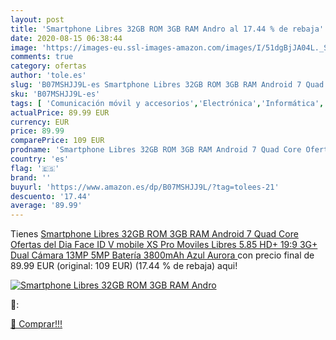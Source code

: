 ```yaml
---
layout: post
title: 'Smartphone Libres 32GB ROM 3GB RAM Andro al 17.44 % de rebaja'
date: 2020-08-15 06:38:44
image: 'https://images-eu.ssl-images-amazon.com/images/I/51dgBjJA04L._SL400_.jpg'
comments: true
category: ofertas
author: 'tole.es'
slug: 'B07MSHJJ9L-es Smartphone Libres 32GB ROM 3GB RAM Android 7 Quad Core...'
sku: 'B07MSHJJ9L-es'
tags: [ 'Comunicación móvil y accesorios','Electrónica','Informática','Móviles','Móviles y smartphones libres','Tablets','android', ]
actualPrice: 89.99 EUR
currency: EUR
price: 89.99
comparePrice: 109 EUR
prodname: 'Smartphone Libres 32GB ROM 3GB RAM Android 7 Quad Core Ofertas del Dia Face ID V mobile XS Pro Moviles Libres 5.85  HD+ 19:9 3G+ Dual Cámara 13MP 5MP Batería 3800mAh  Azul Aurora '
country: 'es'
flag: '🇪🇸'
brand: ''
buyurl: 'https://www.amazon.es/dp/B07MSHJJ9L/?tag=tolees-21'
descuento: '17.44'
average: '89.99'
---
```


Tienes [Smartphone Libres 32GB ROM 3GB RAM Android 7 Quad Core Ofertas del Dia Face ID V mobile XS Pro Moviles Libres 5.85  HD+ 19:9 3G+ Dual Cámara 13MP 5MP Batería 3800mAh  Azul Aurora ](https://www.amazon.es/dp/B07MSHJJ9L/?tag=tolees-21) con precio final de  89.99 EUR (original: 109 EUR) (17.44 %  de rebaja) aqui!

[![Smartphone Libres 32GB ROM 3GB RAM Andro](https://images-eu.ssl-images-amazon.com/images/I/51dgBjJA04L._SL400_.jpg)](https://www.amazon.es/dp/B07MSHJJ9L/?tag=tolees-21)

🔎:


[🛒 Comprar!!!](https://www.amazon.es/dp/B07MSHJJ9L/?tag=tolees-21)
